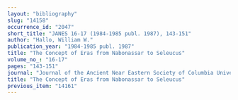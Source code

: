 ```yaml
---
layout: "bibliography"
slug: "14158"
occurrence_id: "2047"
short_title: "JANES 16-17 (1984-1985 publ. 1987), 143-151"
author: "Hallo, William W."
publication_year: "1984-1985 publ. 1987"
title: "The Concept of Eras from Nabonassar to Seleucus"
volume_no_: "16-17"
pages: "143-151"
journal: "Journal of the Ancient Near Eastern Society of Columbia University"
title: "The Concept of Eras from Nabonassar to Seleucus"
previous_item: "14161"
---
```

